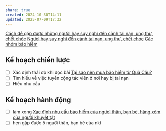 ```yaml
---
share: true
created: 2024-10-30T14:11
updated: 2025-07-09T17:32
---
```

[Cách để gặp được những người hay suy nghĩ đến cảnh tai nạn, ung thư, chết chóc](./Ng%C6%B0%E1%BB%9Di%20hay%20suy%20ngh%C4%A9%20%C4%91%E1%BA%BFn%20c%E1%BA%A3nh%20tai%20n%E1%BA%A1n,%20ung%20th%C6%B0,%20ch%E1%BA%BFt%20ch%C3%B3c/C%C3%A1ch%20%C4%91%E1%BB%83%20g%E1%BA%B7p%20%C4%91%C6%B0%E1%BB%A3c%20nh%E1%BB%AFng%20ng%C6%B0%E1%BB%9Di%20hay%20suy%20ngh%C4%A9%20%C4%91%E1%BA%BFn%20c%E1%BA%A3nh%20tai%20n%E1%BA%A1n,%20ung%20th%C6%B0,%20ch%E1%BA%BFt%20ch%C3%B3c.md)
[Người hay suy nghĩ đến cảnh tai nạn, ung thư, chết chóc](../Tuy%E1%BB%83n%20c%E1%BB%99ng%20t%C3%A1c%20vi%C3%AAn/T%E1%BB%87p%20kh%C3%A1ch%20h%C3%A0ng%20ti%E1%BB%81m%20n%C4%83ng/Ng%C6%B0%E1%BB%9Di%20hay%20suy%20ngh%C4%A9%20%C4%91%E1%BA%BFn%20c%E1%BA%A3nh%20tai%20n%E1%BA%A1n,%20ung%20th%C6%B0,%20ch%E1%BA%BFt%20ch%C3%B3c.md)
[Các nhóm bảo hiểm](../../../../../%CE%9E%20K%E1%BA%BFt%20qu%E1%BA%A3%20truy%E1%BB%81n%20th%C3%B4ng/C%C3%A1c%20nh%C3%B3m%20b%E1%BA%A3o%20hi%E1%BB%83m.md)

## Kế hoạch chiến lược
- [ ] Xác định thái độ khi đọc bài [Tại sao nên mua bảo hiểm từ Quả Cầu?](../../../../../../%F0%9F%93%9CT%C3%A0i%20nguy%C3%AAn/Qu%C3%A0%20t%E1%BA%B7ng/B%E1%BA%A3o%20hi%E1%BB%83m/index.md)
- [ ] Tìm hiểu về việc tuyển cộng tác viên ở nơi hay bị tai nạn
- [ ] Hiểu nhu cầu 
## Kế hoạch hành động
- [ ] làm xong [Xác định nhu cầu bảo hiểm của người thân, bạn bè, hàng xóm của người khuyết tật](../Tuy%E1%BB%83n%20d%E1%BB%A5ng/Ng%C6%B0%E1%BB%9Di%20khuy%E1%BA%BFt%20t%E1%BA%ADt/Nghi%C3%AAn%20c%E1%BB%A9u%20ng%C6%B0%E1%BB%9Di%20d%C3%B9ng/X%C3%A1c%20%C4%91%E1%BB%8Bnh%20nhu%20c%E1%BA%A7u%20b%E1%BA%A3o%20hi%E1%BB%83m%20c%E1%BB%A7a%20ng%C6%B0%E1%BB%9Di%20th%C3%A2n,%20b%E1%BA%A1n%20b%C3%A8,%20h%C3%A0ng%20x%C3%B3m%20c%E1%BB%A7a%20ng%C6%B0%E1%BB%9Di%20khuy%E1%BA%BFt%20t%E1%BA%ADt.md)
- [ ] hẹn gặp được 5 người thân, bạn bè của nkt
